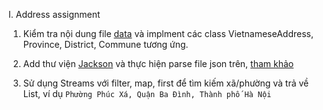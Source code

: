 I. Address assignment

1. Kiểm tra nội dung file [data](/data/address.json) và implment các class VietnameseAddress, Province, District, Commune tương ứng.

2. Add thư viện [Jackson](https://github.com/FasterXML/jackson) và thực hiện parse file json trên, [tham khảo](https://www.digitalocean.com/community/tutorials/jackson-json-java-parser-api-example-tutorial)

3. Sử dụng Streams với filter, map, first để tìm kiếm xã/phường và trả về List<String>, ví dụ `Phường Phúc Xá, Quận Ba Đình, Thành phố Hà Nội`

